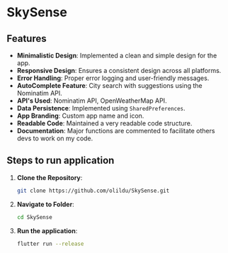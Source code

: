 # SkySense

## Features

- **Minimalistic Design**: Implemented a clean and simple design for the app.
- **Responsive Design**: Ensures a consistent design across all platforms.
- **Error Handling**: Proper error logging and user-friendly messages.
- **AutoComplete Feature**: City search with suggestions using the Nominatim API.
- **API's Used**: Nominatim API, OpenWeatherMap API.
- **Data Persistence**: Implemented using `SharedPreferences`.
- **App Branding**: Custom app name and icon.
- **Readable Code**: Maintained a very readable code structure.
- **Documentation**: Major functions are commented to facilitate others devs to work on my code.


## Steps to run application

1. **Clone the Repository**:
   ```bash
   git clone https://github.com/olildu/SkySense.git

2. **Navigate to Folder**:
   ```bash
   cd SkySense

3. **Run the application**:
   ```bash
   flutter run --release